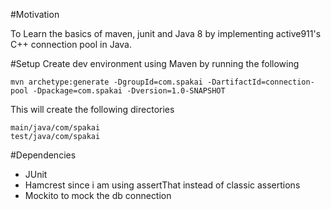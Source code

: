 #Motivation

To Learn the basics of maven, junit  and Java 8 by implementing active911's C++ connection pool in Java.

#Setup
Create dev environment using Maven by running the following
```
mvn archetype:generate -DgroupId=com.spakai -DartifactId=connection-pool -Dpackage=com.spakai -Dversion=1.0-SNAPSHOT
```
This will create the following directories
```
main/java/com/spakai
test/java/com/spakai
```

#Dependencies

- JUnit
- Hamcrest since i am using assertThat instead of classic assertions
- Mockito to mock the db connection

